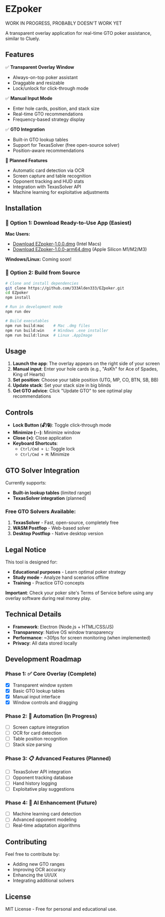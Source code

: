 # EZpoker

WORK IN PROGRESS, PROBABLY DOESN'T WORK YET 

A transparent overlay application for real-time GTO poker assistance, similar to Cluely.

## Features

✅ **Transparent Overlay Window**
- Always-on-top poker assistant
- Draggable and resizable
- Lock/unlock for click-through mode

✅ **Manual Input Mode**
- Enter hole cards, position, and stack size
- Real-time GTO recommendations
- Frequency-based strategy display

✅ **GTO Integration**
- Built-in GTO lookup tables
- Support for TexasSolver (free open-source solver)
- Position-aware recommendations

🔄 **Planned Features**
- Automatic card detection via OCR
- Screen capture and table recognition
- Opponent tracking and HUD stats
- Integration with TexasSolver API
- Machine learning for exploitative adjustments

## Installation

### 🚀 **Option 1: Download Ready-to-Use App (Easiest)**

**Mac Users:**
- [Download EZpoker-1.0.0.dmg](https://github.com/333Alden333/EZpoker/releases/latest) (Intel Macs)
- [Download EZpoker-1.0.0-arm64.dmg](https://github.com/333Alden333/EZpoker/releases/latest) (Apple Silicon M1/M2/M3)

**Windows/Linux:** Coming soon!

### 🔧 **Option 2: Build from Source**

```bash
# Clone and install dependencies
git clone https://github.com/333Alden333/EZpoker.git
cd EZpoker
npm install

# Run in development mode
npm run dev

# Build executables
npm run build:mac    # Mac .dmg files
npm run build:win    # Windows .exe installer  
npm run build:linux  # Linux .AppImage
```

## Usage

1. **Launch the app**: The overlay appears on the right side of your screen
2. **Manual input**: Enter your hole cards (e.g., "AsKh" for Ace of Spades, King of Hearts)
3. **Set position**: Choose your table position (UTG, MP, CO, BTN, SB, BB)
4. **Update stack**: Set your stack size in big blinds
5. **Get GTO advice**: Click "Update GTO" to see optimal play recommendations

## Controls

- **Lock Button (🔓/🔒)**: Toggle click-through mode
- **Minimize (--)**: Minimize window
- **Close (×)**: Close application
- **Keyboard Shortcuts**:
  - `Ctrl/Cmd + L`: Toggle lock
  - `Ctrl/Cmd + M`: Minimize

## GTO Solver Integration

Currently supports:
- **Built-in lookup tables** (limited range)
- **TexasSolver integration** (planned)

### Free GTO Solvers Available:
1. **TexasSolver** - Fast, open-source, completely free
2. **WASM Postflop** - Web-based solver
3. **Desktop Postflop** - Native desktop version

## Legal Notice

This tool is designed for:
- **Educational purposes** - Learn optimal poker strategy
- **Study mode** - Analyze hand scenarios offline
- **Training** - Practice GTO concepts

**Important**: Check your poker site's Terms of Service before using any overlay software during real money play.

## Technical Details

- **Framework**: Electron (Node.js + HTML/CSS/JS)
- **Transparency**: Native OS window transparency
- **Performance**: ~30fps for screen monitoring (when implemented)
- **Privacy**: All data stored locally

## Development Roadmap

### Phase 1: ✅ Core Overlay (Complete)
- [x] Transparent window system
- [x] Basic GTO lookup tables
- [x] Manual input interface
- [x] Window controls and dragging

### Phase 2: 🔄 Automation (In Progress)
- [ ] Screen capture integration
- [ ] OCR for card detection
- [ ] Table position recognition
- [ ] Stack size parsing

### Phase 3: 📋 Advanced Features (Planned)
- [ ] TexasSolver API integration
- [ ] Opponent tracking database
- [ ] Hand history logging
- [ ] Exploitative play suggestions

### Phase 4: 🤖 AI Enhancement (Future)
- [ ] Machine learning card detection
- [ ] Advanced opponent modeling
- [ ] Real-time adaptation algorithms

## Contributing

Feel free to contribute by:
- Adding new GTO ranges
- Improving OCR accuracy
- Enhancing the UI/UX
- Integrating additional solvers

## License

MIT License - Free for personal and educational use.
